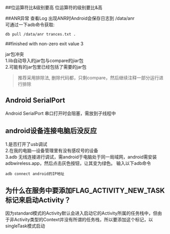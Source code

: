 ##位运算符比&级别要高
位运算符的级别要比&高  

##ANR异常 查看Log
出现ANR时Android会保存日志到 /data/anr  
可通过一下adb命令获取:

	db pull /data/anr trances.txt .  

##finished with non-zero exit value 3  

jar包冲突   
1.lib自动导入的jar包与compare的jiar包  
2.可能有的jar包里已经包括了需要的jar包  

> 推荐采用排除法, 删除代码都，只剩compare，然后继续注释一部分运行进行排除  

## Android SerialPort  ##
Android SerialPort 串口打开时会阻塞，需放到子线程中  

## android设备连接电脑后没反应 ##
1.是否打开了usb调试  
2.在我的电脑—设备管理里有没有感叹号的设备  
3.adb 无线连接进行调试，需android于电脑处于同一局域网，android需安装adbwireless.app，然后点击灰色按钮，让其变为绿色。
  输入以下adb命令  

	adb connect android的IP地址  

## 为什么在服务中要添加FLAG_ACTIVITY_NEW_TASK标记来启动Activity？ ##

因为standard模式的Activity默认会进入启动它的Activity所属的任务栈中，但由于非Activity类型的Context并没有所谓的任务栈，所以要添加这个标记，以singleTask模式启动  